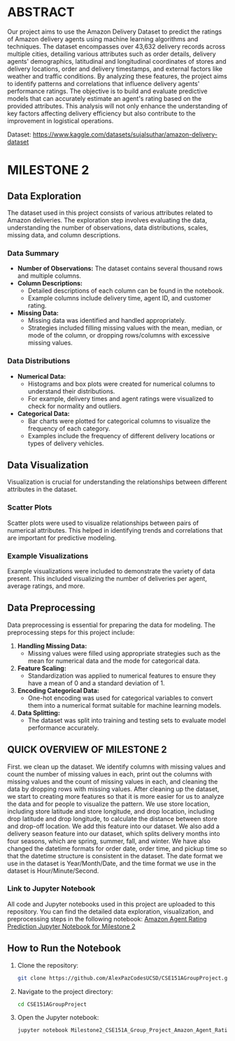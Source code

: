 # ABSTRACT
Our project aims to use the Amazon Delivery Dataset to predict the ratings of Amazon delivery agents using machine learning algorithms and techniques. The dataset encompasses over 43,632 delivery records across multiple cities, detailing various attributes such as order details, delivery agents' demographics, latitudinal and longitudinal coordinates of stores and delivery locations, order and delivery timestamps, and external factors like weather and traffic conditions. By analyzing these features, the project aims to identify patterns and correlations that influence delivery agents' performance ratings.
The objective is to build and evaluate predictive models that can accurately estimate an agent's rating based on the provided attributes. This analysis will not only enhance the understanding of key factors affecting delivery efficiency but also contribute to the improvement in logistical operations.

Dataset: https://www.kaggle.com/datasets/sujalsuthar/amazon-delivery-dataset

# MILESTONE 2   

## Data Exploration

The dataset used in this project consists of various attributes related to Amazon deliveries. The exploration step involves evaluating the data, understanding the number of observations, data distributions, scales, missing data, and column descriptions.

### Data Summary

- **Number of Observations:** The dataset contains several thousand rows and multiple columns.
- **Column Descriptions:** 
  - Detailed descriptions of each column can be found in the notebook. 
  - Example columns include delivery time, agent ID, and customer rating.
- **Missing Data:** 
  - Missing data was identified and handled appropriately. 
  - Strategies included filling missing values with the mean, median, or mode of the column, or dropping rows/columns with excessive missing values.

### Data Distributions

- **Numerical Data:** 
  - Histograms and box plots were created for numerical columns to understand their distributions.
  - For example, delivery times and agent ratings were visualized to check for normality and outliers.
- **Categorical Data:** 
  - Bar charts were plotted for categorical columns to visualize the frequency of each category.
  - Examples include the frequency of different delivery locations or types of delivery vehicles.

## Data Visualization

Visualization is crucial for understanding the relationships between different attributes in the dataset.

### Scatter Plots

Scatter plots were used to visualize relationships between pairs of numerical attributes. This helped in identifying trends and correlations that are important for predictive modeling.

### Example Visualizations

Example visualizations were included to demonstrate the variety of data present. This included visualizing the number of deliveries per agent, average ratings, and more.

## Data Preprocessing

Data preprocessing is essential for preparing the data for modeling. The preprocessing steps for this project include:

1. **Handling Missing Data:** 
   - Missing values were filled using appropriate strategies such as the mean for numerical data and the mode for categorical data.
2. **Feature Scaling:** 
   - Standardization was applied to numerical features to ensure they have a mean of 0 and a standard deviation of 1.
3. **Encoding Categorical Data:** 
   - One-hot encoding was used for categorical variables to convert them into a numerical format suitable for machine learning models.
4. **Data Splitting:** 
   - The dataset was split into training and testing sets to evaluate model performance accurately.

## QUICK OVERVIEW OF MILESTONE 2
First. we clean up the dataset. We identify columns with missing values and count the number of missing values in each, print out the columns with missing values and the count of missing values in each, and cleaning the data by dropping rows with missing values. After cleaning up the dataset, we start to creating more features so that it is more easier for us to analyze the data and for people to visualize the pattern. We use store location, including store latitude and store longitude, and drop location, including drop latitude and drop longitude, to calculate the distance between store and drop-off location. We add this feature into our dataset. We also add a delivery season feature into our dataset, which splits delivery months into four seasons, which are spring, summer, fall, and winter. We have also changed the datetime formats for order date, order time, and pickup time so that the datetime structure is consistent in the dataset. The date format we use in the dataset is Year/Month/Date, and the time format we use in the dataset is Hour/Minute/Second.

### Link to Jupyter Notebook

All code and Jupyter notebooks used in this project are uploaded to this repository. You can find the detailed data exploration, visualization, and preprocessing steps in the following notebook:
[Amazon Agent Rating Prediction Jupyter Notebook for Milestone 2](Milestone2_CSE151A_Group_Project_Amazon_Agent_Rating_submission.ipynb)

## How to Run the Notebook

1. Clone the repository:
   ```bash
   git clone https://github.com/AlexPazCodesUCSD/CSE151AGroupProject.git
2. Navigate to the project directory:
   ```bash
   cd CSE151AGroupProject
3. Open the Jupyter notebook:
   ```bash
   jupyter notebook Milestone2_CSE151A_Group_Project_Amazon_Agent_Rating.ipynb
